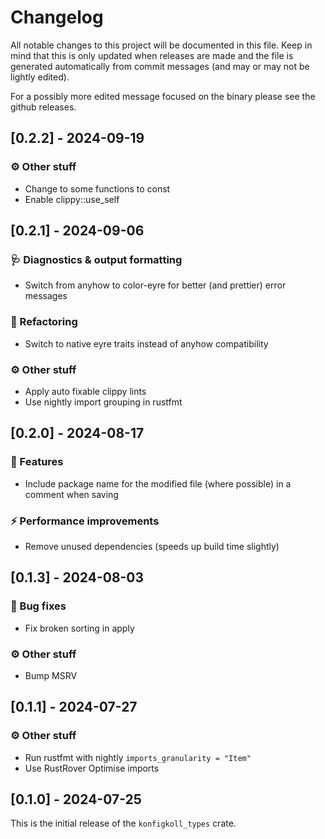 # Changelog

All notable changes to this project will be documented in this file.
Keep in mind that this is only updated when releases are made and the file
is generated automatically from commit messages (and may or may not be lightly
edited).

For a possibly more edited message focused on the binary please see the github
releases.

## [0.2.2] - 2024-09-19

### ⚙️ Other stuff

- Change to some functions to const
- Enable clippy::use_self

## [0.2.1] - 2024-09-06

### 🩺 Diagnostics & output formatting

- Switch from anyhow to color-eyre for better (and prettier) error messages

### 🚜 Refactoring

- Switch to native eyre traits instead of anyhow compatibility

### ⚙️ Other stuff

- Apply auto fixable clippy lints
- Use nightly import grouping in rustfmt

## [0.2.0] - 2024-08-17

### 🚀 Features

- Include package name for the modified file (where possible) in a comment when saving

### ⚡ Performance improvements

- Remove unused dependencies (speeds up build time slightly)

## [0.1.3] - 2024-08-03

### 🐛 Bug fixes

- Fix broken sorting in apply

### ⚙️ Other stuff

- Bump MSRV

## [0.1.1] - 2024-07-27

### ⚙️ Other stuff

- Run rustfmt with nightly `imports_granularity = "Item"`
- Use RustRover Optimise imports

## [0.1.0] - 2024-07-25

This is the initial release of the `konfigkoll_types` crate.
